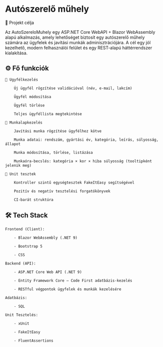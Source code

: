 
# Autószerelő műhely

📝 Projekt célja

Az AutoSzereloMuhely egy ASP.NET Core WebAPI + Blazor WebAssembly alapú alkalmazás, amely lehetőséget biztosít egy autószerelő műhely számára az ügyfelek és javítási munkák adminisztrációjára. A cél egy jól kezelhető, modern felhasználói felület és egy REST-alapú háttérrendszer kialakítása.

## ⚙️ Fő funkciók

    👤 Ügyfélkezelés

        Új ügyfél rögzítése validációval (név, e-mail, lakcím)

        Ügyfél módosítása

        Ügyfél törlése

        Teljes ügyféllista megtekintése

    🧾 Munkalapkezelés

        Javítási munka rögzítése ügyfélhez kötve

        Munka adatai: rendszám, gyártási év, kategória, leírás, súlyosság, állapot

        Munka módosítása, törlése, listázása

        Munkaóra-becslés: kategória × kor × hiba súlyosság (tooltipként jelenik meg)

    🧪 Unit tesztek

        Kontroller szintű egységtesztek FakeItEasy segítségével

        Pozitív és negatív tesztelési forgatókönyvek

        CI-barát struktúra


## 🛠 Tech Stack
    Frontend (Client):

        - Blazor WebAssembly (.NET 9)

        - Bootstrap 5

        - CSS

    Backend (API):

        - ASP.NET Core Web API (.NET 9)

        - Entity Framework Core – Code First adatbázis-kezelés

        - RESTful végpontok ügyfelek és munkák kezelésére

    Adatbázis:

        - SQL 

    Unit Tesztelés:

        - xUnit

        - FakeItEasy

        - FluentAssertions


